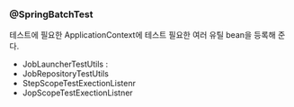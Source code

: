 ### @SpringBatchTest 
테스트에 필요한 ApplicationContext에 테스트 필요한 여러 유틸 bean을 등록해 준다.
- JobLauncherTestUtils : 
- JobRepositoryTestUtils
- StepScopeTestExectionListenr
- JopScopeTestExectionListner